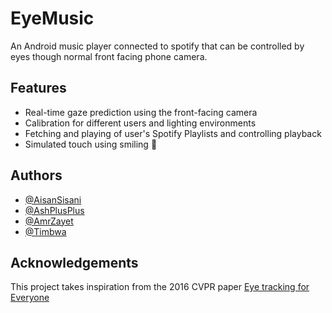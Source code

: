 
# EyeMusic

An Android music player connected to spotify that can be controlled by eyes though normal front facing phone camera.


## Features

- Real-time gaze prediction using the front-facing camera
- Calibration for different users and lighting environments
- Fetching and playing of user's Spotify Playlists and controlling playback
- Simulated touch using smiling 🙂

  
## Authors

- [@AisanSisani](https://github.com/AisanSisani)
- [@AshPlusPlus](https://github.com/AshPlusPlus)
- [@AmrZayet](https://github.com/AmrZayet)
- [@Timbwa](https://github.com/Timbwa)
## Acknowledgements

 This project takes inspiration from the 2016 CVPR paper [Eye tracking for Everyone](https://github.com/CSAILVision/GazeCapture)
